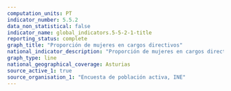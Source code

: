 ```yaml
---
computation_units: PT
indicator_number: 5.5.2
data_non_statistical: false
indicator_name: global_indicators.5-5-2-1-title
reporting_status: complete
graph_title: "Proporción de mujeres en cargos directivos"
national_indicator_description: "Proporción de mujeres en cargos directivos"
graph_type: line
national_geographical_coverage: Asturias
source_active_1: true
source_organisation_1: "Encuesta de población activa, INE"
---
```

